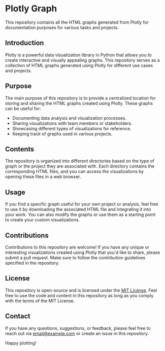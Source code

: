 # Plotly Graph

This repository contains all the HTML graphs generated from Plotly for documentation purposes for various tasks and projects.

## Introduction

Plotly is a powerful data visualization library in Python that allows you to create interactive and visually appealing graphs. This repository serves as a collection of HTML graphs generated using Plotly for different use cases and projects.

## Purpose

The main purpose of this repository is to provide a centralized location for storing and sharing the HTML graphs created using Plotly. These graphs can be useful for:

- Documenting data analysis and visualization processes.
- Sharing visualizations with team members or stakeholders.
- Showcasing different types of visualizations for reference.
- Keeping track of graphs used in various projects.

## Contents

The repository is organized into different directories based on the type of graph or the project they are associated with. Each directory contains the corresponding HTML files, and you can access the visualizations by opening these files in a web browser.

## Usage

If you find a specific graph useful for your own project or analysis, feel free to use it by downloading the associated HTML file and integrating it into your work. You can also modify the graphs or use them as a starting point to create your custom visualizations.

## Contributions

Contributions to this repository are welcome! If you have any unique or interesting visualizations created using Plotly that you'd like to share, please submit a pull request. Make sure to follow the contribution guidelines specified in the repository.

## License

This repository is open-source and is licensed under the [MIT License](LICENSE). Feel free to use the code and content in this repository as long as you comply with the terms of the MIT License.

## Contact

If you have any questions, suggestions, or feedback, please feel free to reach out via [email@example.com](mailto:ravichandra@karkhana.io) or create an issue in this repository.

Happy plotting!

